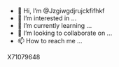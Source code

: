 - 👋 Hi, I’m @Jzgiwgdjrujckfifhkf
- 👀 I’m interested in ...
- 🌱 I’m currently learning ...
- 💞️ I’m looking to collaborate on ...
- 📫 How to reach me ...

<!---
Jzgiwgdjrujckfifhkf/Jzgiwgdjrujckfifhkf is a ✨ special ✨ repository because its `README.md` (this file) appears on your GitHub profile.
You can click the Preview link to take a look at your changes.
--->
X71079648
